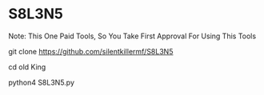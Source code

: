 # S8L3N5
Note: This One Paid Tools, So You Take First Approval For Using This Tools




git clone https://github.com/silentkillermf/S8L3N5

cd old King 

python4 S8L3N5.py
